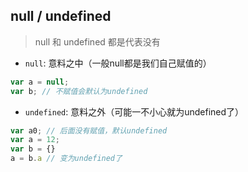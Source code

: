 ## null / undefined
> null 和 undefined 都是代表没有

- `null`: 意料之中（一般null都是我们自己赋值的）
```javascript
var a = null;
var b; // 不赋值会默认为undefined
```
- `undefined`: 意料之外（可能一不小心就为undefined了）
```javascript
var a0; // 后面没有赋值，默认undefined
var a = 12;
var b = {}
a = b.a // 变为undefined了
```